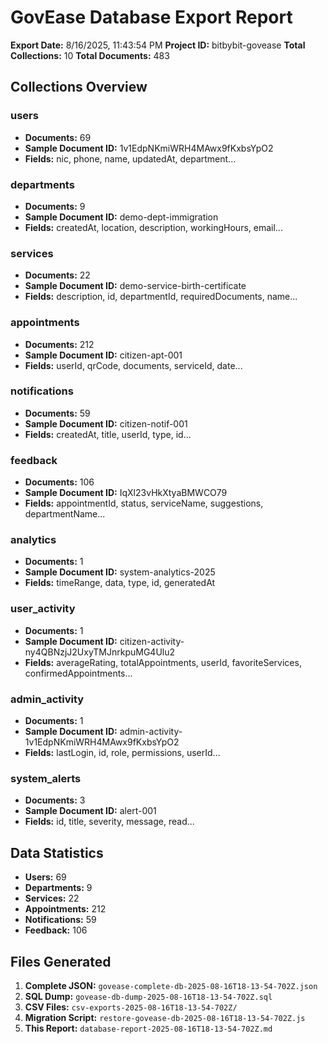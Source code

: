 # GovEase Database Export Report

**Export Date:** 8/16/2025, 11:43:54 PM
**Project ID:** bitbybit-govease
**Total Collections:** 10
**Total Documents:** 483

## Collections Overview

### users
- **Documents:** 69
- **Sample Document ID:** 1v1EdpNKmiWRH4MAwx9fKxbsYpO2
- **Fields:** nic, phone, name, updatedAt, department...

### departments
- **Documents:** 9
- **Sample Document ID:** demo-dept-immigration
- **Fields:** createdAt, location, description, workingHours, email...

### services
- **Documents:** 22
- **Sample Document ID:** demo-service-birth-certificate
- **Fields:** description, id, departmentId, requiredDocuments, name...

### appointments
- **Documents:** 212
- **Sample Document ID:** citizen-apt-001
- **Fields:** userId, qrCode, documents, serviceId, date...

### notifications
- **Documents:** 59
- **Sample Document ID:** citizen-notif-001
- **Fields:** createdAt, title, userId, type, id...

### feedback
- **Documents:** 106
- **Sample Document ID:** IqXl23vHkXtyaBMWCO79
- **Fields:** appointmentId, status, serviceName, suggestions, departmentName...

### analytics
- **Documents:** 1
- **Sample Document ID:** system-analytics-2025
- **Fields:** timeRange, data, type, id, generatedAt

### user_activity
- **Documents:** 1
- **Sample Document ID:** citizen-activity-ny4QBNzjJ2UxyTMJnrkpuMG4Ulu2
- **Fields:** averageRating, totalAppointments, userId, favoriteServices, confirmedAppointments...

### admin_activity
- **Documents:** 1
- **Sample Document ID:** admin-activity-1v1EdpNKmiWRH4MAwx9fKxbsYpO2
- **Fields:** lastLogin, id, role, permissions, userId...

### system_alerts
- **Documents:** 3
- **Sample Document ID:** alert-001
- **Fields:** id, title, severity, message, read...

## Data Statistics

- **Users:** 69
- **Departments:** 9
- **Services:** 22
- **Appointments:** 212
- **Notifications:** 59
- **Feedback:** 106

## Files Generated

1. **Complete JSON:** `govease-complete-db-2025-08-16T18-13-54-702Z.json`
2. **SQL Dump:** `govease-db-dump-2025-08-16T18-13-54-702Z.sql`
3. **CSV Files:** `csv-exports-2025-08-16T18-13-54-702Z/`
4. **Migration Script:** `restore-govease-db-2025-08-16T18-13-54-702Z.js`
5. **This Report:** `database-report-2025-08-16T18-13-54-702Z.md`


